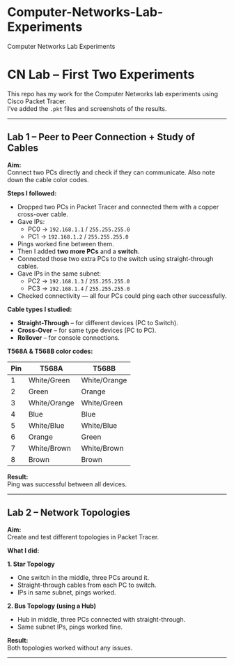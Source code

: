 # Computer-Networks-Lab-Experiments
Computer Networks Lab Experiments
# CN Lab – First Two Experiments

This repo has my work for the Computer Networks lab experiments using Cisco Packet Tracer.  
I’ve added the `.pkt` files and screenshots of the results.

---

## Lab 1 – Peer to Peer Connection + Study of Cables

**Aim:**  
Connect two PCs directly and check if they can communicate. Also note down the cable color codes.

**Steps I followed:**
- Dropped two PCs in Packet Tracer and connected them with a copper cross-over cable.
- Gave IPs:
  - PC0 → `192.168.1.1` / `255.255.255.0`
  - PC1 → `192.168.1.2` / `255.255.255.0`
- Pings worked fine between them.
- Then I added **two more PCs** and a **switch**.
- Connected those two extra PCs to the switch using straight-through cables.
- Gave IPs in the same subnet:
  - PC2 → `192.168.1.3` / `255.255.255.0`
  - PC3 → `192.168.1.4` / `255.255.255.0`
- Checked connectivity — all four PCs could ping each other successfully.

**Cable types I studied:**
- **Straight-Through** – for different devices (PC to Switch).
- **Cross-Over** – for same type devices (PC to PC).
- **Rollover** – for console connections.

**T568A & T568B color codes:**

| Pin | T568A        | T568B        |
|-----|--------------|--------------|
| 1   | White/Green  | White/Orange |
| 2   | Green        | Orange       |
| 3   | White/Orange | White/Green  |
| 4   | Blue         | Blue         |
| 5   | White/Blue   | White/Blue   |
| 6   | Orange       | Green        |
| 7   | White/Brown  | White/Brown  |
| 8   | Brown        | Brown        |

**Result:**  
Ping was successful between all devices.

---

## Lab 2 – Network Topologies

**Aim:**  
Create and test different topologies in Packet Tracer.

**What I did:**

**1. Star Topology**
- One switch in the middle, three PCs around it.
- Straight-through cables from each PC to switch.
- IPs in same subnet, pings worked.

**2. Bus Topology (using a Hub)**
- Hub in middle, three PCs connected with straight-through.
- Same subnet IPs, pings worked fine.

**Result:**  
Both topologies worked without any issues.

---

